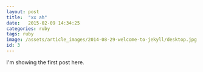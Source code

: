 ```yaml
---
layout: post
title:  "xx ah"
date:   2015-02-09 14:34:25
categories: ruby 
tags: ruby
image: /assets/article_images/2014-08-29-welcome-to-jekyll/desktop.jpg
id: 3
---
```


I'm showing the first post here.